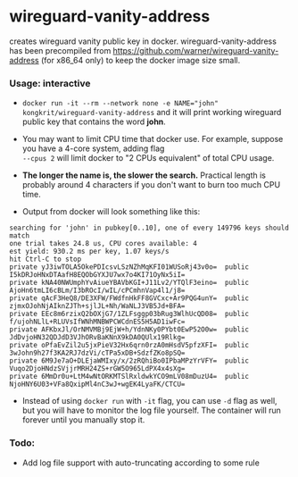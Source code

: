 # wireguard-vanity-address
creates wireguard vanity public key in docker. wireguard-vanity-address has been precompiled from https://github.com/warner/wireguard-vanity-address (for x86_64 only) to keep the docker image size small.

### Usage: interactive

- `docker run -it --rm --network none -e NAME="john" kongkrit/wireguard-vanity-address` and it will print working wireguard public key that contains the word **john**.
- You may want to limit CPU time that docker use. For example, suppose you have a 4-core system, adding flag \
  `--cpus 2` will limit docker to "2 CPUs equivalent" of total CPU usage.
- **The longer the name is, the slower the search.** Practical length is probably around 4 characters if you don't want to burn too much CPU time.

- Output from docker will look something like this:
```
searching for 'john' in pubkey[0..10], one of every 149796 keys should match
one trial takes 24.8 us, CPU cores available: 4
est yield: 930.2 ms per key, 1.07 keys/s
hit Ctrl-C to stop
private yJ3iwTOLA5OkePDIcsvLSzNZhMqKFI01WUSoRj43v0o=  public I5kDRJoHNxDTAafH8EQObGYXJU7wx7o4KI71OyNx5iI=
private kNA40NWUmphYvAiueYBAVbKGI+J11Lv2/YTQlF3eino=  public AjoHn6tmLI6cBLm/I3bROcI/wIL/cPCmhnVap4l1/j8=
private qAcF3HeQ8/DE3XFW/FWdfnHkFF8GVCxc+Ar9PQG4unY=  public zjmxOJohNjAIknZJTh+sjlJL+Nh/WaNLJ3VB5Jd+BFA=
private EEc8m6rzixQ2bOXjG7/1ZLFsggp03bRug3WlhUcQD08=  public f/ujohNLlL+RLUVsIfWNhMNBWPCWCdnES5H5AD1iwFc=
private AFKbxJl/OrNMVMBj9EjW+h/YdnNKy0PYbt0EwP52O0w=  public JdDvjoHN32QDJdD3VJhORvBaKNnX9kDA0QUlx19Rlkg=
private oPfaEvZil2u5jxPieV32Hx6qrn0rzA0mHsdV5pfzXFI=  public 3wJohn9h27f3KA2RJ7dzVi/cTPa5xDB+SdzfZKo8pSQ=
private 6M9Je7aO+DLEjaWMIxy/x/2zRQhiBo0IPbaMPzYrVFY=  public Vuqo2DjoHNdzSVjjrMRH24ZS+rGW5O965LdPX4x4sXg=
private 6MmDr0u+LtM4wNtORKMTSlRxldwkYCO9mLV08mDuzU4=  public NjoHNY6U03+VFa8QxipMl4nC3wJ+wgEK4LyaFK/CTCU=
```

- Instead of using `docker run` with `-it` flag, you can use `-d` flag as well, but you will have to monitor the log file yourself. The container will run forever until you manually stop it.

### Todo:

- Add log file support with auto-truncating according to some rule
